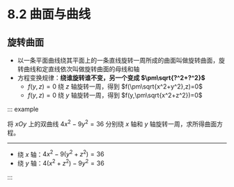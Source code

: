 # 8.2 曲面与曲线

## 旋转曲面

- 以一条平面曲线绕其平面上的一条直线旋转一周所成的曲面叫做旋转曲面，旋转曲线和定直线依次叫做旋转曲面的母线和轴
- 方程变换规律：**绕谁旋转谁不变，另一个变成 $\pm\sqrt{?^2+?^2}$**
  - $f(y,z)=0$ 绕 $z$ 轴旋转一周，得到 $f(\pm\sqrt{x^2+y^2},z)=0$
  - $f(y,z)=0$ 绕 $y$ 轴旋转一周，得到 $f(y,\pm\sqrt{x^2+z^2})=0$

::: example

将 $xOy$ 上的双曲线 $4x^2-9y^2=36$ 分别绕 $x$ 轴和 $y$ 轴旋转一周，求所得曲面方程。

---

- 绕 $x$ 轴：$4x^2-9(y^2+z^2)=36$
- 绕 $y$ 轴：$4(x^2+z^2)-9y^2=36$

:::
